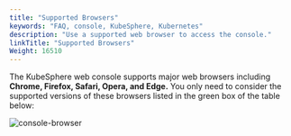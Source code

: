 ```yaml
---
title: "Supported Browsers"
keywords: "FAQ, console, KubeSphere, Kubernetes"
description: "Use a supported web browser to access the console."
linkTitle: "Supported Browsers"
Weight: 16510
---
```


The KubeSphere web console supports major web browsers including **Chrome, Firefox, Safari, Opera, and Edge.** You only need to consider the supported versions of these browsers listed in the green box of the table below:

![console-browser](/images/docs/faq/kubesphere-web-console/supported-browsers/console-browser.png)
